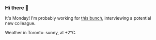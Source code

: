 ### Hi there :wave:

It's Monday! I'm probably working for [this bunch](https://github.com/kohofinancial), interviewing a potential new colleague.

Weather in Toronto: sunny, at +2°C.

